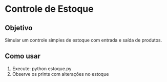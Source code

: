 # Controle de Estoque

## Objetivo
Simular um controle simples de estoque com entrada e saída de produtos.

## Como usar
1. Execute: python estoque.py
2. Observe os prints com alterações no estoque